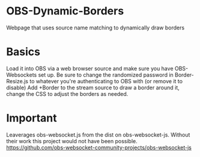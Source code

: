 # OBS-Dynamic-Borders
Webpage that uses source name matching to dynamically draw borders

# Basics
Load it into OBS via a web browser source and make sure you have OBS-Websockets set up. Be sure to change the randomized password in Border-Resize.js to whatever you're authenticating to OBS with (or remove it to disable)
Add +Border to the stream source to draw a border around it, change the CSS to adjust the borders as needed.

# Important
Leaverages obs-websocket.js from the dist on obs-websocket-js. Without their work this project would not have been possible.
https://github.com/obs-websocket-community-projects/obs-websocket-js
